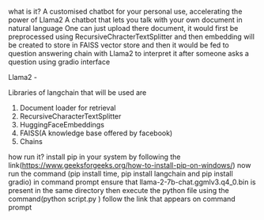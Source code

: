 what is it?
A customised chatbot for your personal use, accelerating the power of Llama2
A chatbot that lets you talk with your own document in natural language
One can just upload there document, it would first be preprocessed using RecursiveChracterTextSplitter and then embedding will be created to store in FAISS vector store and then it would be fed to question answering chain with Llama2 to interpret it after someone asks a question using gradio interface 

Llama2 - 

Libraries of langchain that will be used are 
1. Document loader for retrieval
2. RecursiveCharacterTextSplitter
3. HuggingFaceEmbeddings
4. FAISS(A knowledge base offered by facebook)
5. Chains

how run it?
install pip in your system by following the link(https://www.geeksforgeeks.org/how-to-install-pip-on-windows/)
now run the command (pip install time, pip install langchain and pip install gradio) in command prompt
ensure that llama-2-7b-chat.ggmlv3.q4_0.bin is present in the same directory
then execute the python file using the command(python script.py )
follow the link that appears on command prompt
